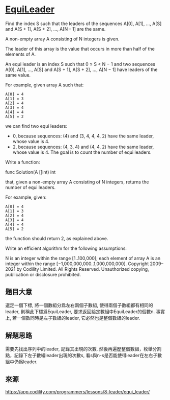 # [EquiLeader](https://app.codility.com/programmers/lessons/8-leader/equi_leader/)
Find the index S such that the leaders of the sequences A[0], A[1], ..., A[S] and A[S + 1], A[S + 2], ..., A[N - 1] are the same.


A non-empty array A consisting of N integers is given.

The leader of this array is the value that occurs in more than half of the elements of A.

An equi leader is an index S such that 0 ≤ S < N − 1 and two sequences A[0], A[1], ..., A[S] and A[S + 1], A[S + 2], ..., A[N − 1] have leaders of the same value.

For example, given array A such that:

    A[0] = 4
    A[1] = 3
    A[2] = 4
    A[3] = 4
    A[4] = 4
    A[5] = 2
we can find two equi leaders:

* 0, because sequences: (4) and (3, 4, 4, 4, 2) have the same leader, whose value is 4.
* 2, because sequences: (4, 3, 4) and (4, 4, 2) have the same leader, whose value is 4.
The goal is to count the number of equi leaders.

Write a function:

func Solution(A []int) int

that, given a non-empty array A consisting of N integers, returns the number of equi leaders.

For example, given:

    A[0] = 4
    A[1] = 3
    A[2] = 4
    A[3] = 4
    A[4] = 4
    A[5] = 2
the function should return 2, as explained above.

Write an efficient algorithm for the following assumptions:

N is an integer within the range [1..100,000];
each element of array A is an integer within the range [−1,000,000,000..1,000,000,000].
Copyright 2009–2021 by Codility Limited. All Rights Reserved. Unauthorized copying, publication or disclosure prohibited.

## 題目大意
選定一個下標, 將一個數組分爲左右兩個子數組, 使得兩個子數組都有相同的leader,
則稱此下標爲EquiLeader, 要求返回給定數組中EquiLeader的個數n.
事實上, 若一個數同時是左子數組的leader, 它必然也是整個數組的leader.

## 解題思路
需要先找出序列中的leader, 記錄其出現的次數.
然後再遍歷整個數組，枚舉分割點，記錄下左子數組leader出現的次數s,
看s與n-s是否能使得leader在左右子數組中仍爲leader.

## 來源
https://app.codility.com/programmers/lessons/8-leader/equi_leader/